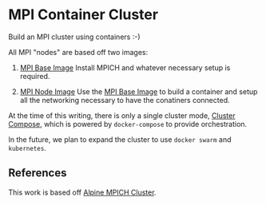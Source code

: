 # MPI Container Cluster

Build an MPI cluster using containers :-)

All MPI "nodes" are based off two images:
1. [MPI Base Image](mpi-base_image) Install MPICH and whatever necessary setup
   is required.

2. [MPI Node Image](mpi-node_image) Use the [MPI Base Image](mpi-base_image) to
   build a container and setup all the networking necessary to have the
   conatiners connected.

At the time of this writing, there is only a single cluster mode, [Cluster
Compose](cluster-compose), which is powered by `docker-compose` to provide
orchestration.

In the future, we plan to expand the cluster to use `docker swarm` and
`kubernetes`.

## References
This work is based off [Alpine MPICH Cluster](https://github.com/NLKNguyen/alpine-mpich/tree/master/cluster).
